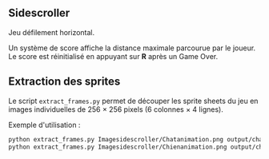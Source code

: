 ## Sidescroller
Jeu défilement horizontal.

Un système de score affiche la distance maximale parcourue par le joueur. Le score est réinitialisé en appuyant sur **R** après un Game Over.

## Extraction des sprites

Le script `extract_frames.py` permet de découper les sprite sheets du jeu en images individuelles de 256 × 256 pixels (6 colonnes × 4 lignes).

Exemple d'utilisation :

```bash
python extract_frames.py Imagesidescroller/Chatanimation.png output/chat --prefix chat
python extract_frames.py Imagesidescroller/Chienanimation.png output/chien --prefix chien

